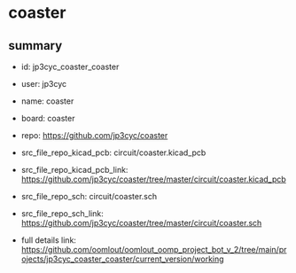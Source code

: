 # coaster
 
## summary 
* id: jp3cyc_coaster_coaster
* user: jp3cyc
* name: coaster
* board: coaster
* repo: https://github.com/jp3cyc/coaster
* src_file_repo_kicad_pcb: circuit/coaster.kicad_pcb
* src_file_repo_kicad_pcb_link: https://github.com/jp3cyc/coaster/tree/master/circuit/coaster.kicad_pcb


* src_file_repo_sch: circuit/coaster.sch
* src_file_repo_sch_link: https://github.com/jp3cyc/coaster/tree/master/circuit/coaster.sch
* full details link: https://github.com/oomlout/oomlout_oomp_project_bot_v_2/tree/main/projects/jp3cyc_coaster_coaster/current_version/working  






